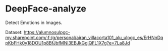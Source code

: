 # DeepFace-analyze
Detect Emotions in Images.

Dataset: https://alumnosulpgc-my.sharepoint.com/:f:/g/personal/airan_villacorta101_alu_ulpgc_es/ErHNnDqpKbFHk0y18DOU1p8BfJbfMNl3EBJkGglQFL1X7g?e=7La8Jd
